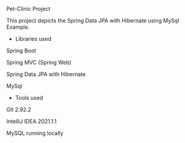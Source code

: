 Pet-Clinic Project



This project depicts the Spring Data JPA with Hibernate using MySql Example.

- Libraries used

Spring Boot

Spring MVC (Spring Web)

Spring Data JPA with Hibernate

MySql

- Tools used

Git 2.92.2

IntelliJ IDEA 2021.1.1

MySQL running locally
